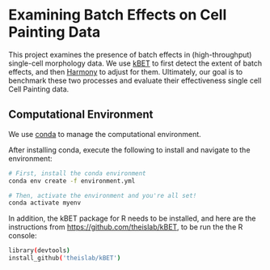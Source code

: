 # Examining Batch Effects on Cell Painting Data

This project examines the presence of batch effects in (high-throughput) single-cell morphology data.
We use [kBET](https://github.com/theislab/kBET) to first detect the extent of batch effects, and then [Harmony](https://github.com/immunogenomics/harmony) to adjust for them.
Ultimately, our goal is to benchmark these two processes and evaluate their effectiveness single cell Cell Painting data.

## Computational Environment

We use [conda](https://docs.conda.io/en/latest/) to manage the computational environment.

After installing conda, execute the following to install and navigate to the environment:

```bash
# First, install the conda environment
conda env create -f environment.yml

# Then, activate the environment and you're all set!
conda activate myenv
```

In addition, the kBET package for R needs to be installed, and here are the instructions from https://github.com/theislab/kBET, to be run the the R console:

```bash
library(devtools)
install_github('theislab/kBET')
```
